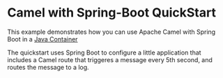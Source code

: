 # Camel with Spring-Boot QuickStart

This example demonstrates how you can use Apache Camel with Spring Boot in a [Java Container](http://fabric8.io/gitbook/javaContainer.html)

The quickstart uses Spring Boot to configure a little application that includes a Camel route that triggeres a message every 5th second, and routes the message to a log.
